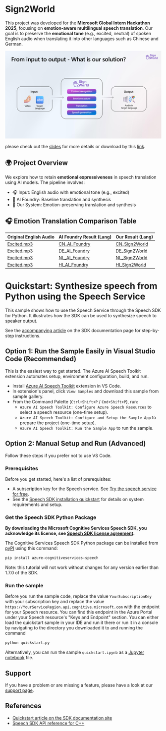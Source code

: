 # Sign2World

This project was developed for the **Microsoft Global Intern Hackathon 2025**, focusing on **emotion-aware multilingual speech translation**. Our goal is to preserve the **emotional tone** (e.g., excited, neutral) of spoken English audio when translating it into other languages such as Chinese and German.

![Workflow](./data/Workflow.png)

please check out the [slides](./data/Sign2World.pdf) for more details or download by this [link](./data/Sign2WorldSlides.pptx).

## 🌍 Project Overview

We explore how to retain **emotional expressiveness** in speech translation using AI models. The pipeline involves:

- 🎧 Input: English audio with emotional tone (e.g., excited)
- 🧠 AI Foundry: Baseline translation and synthesis
- 🌟 Our System: Emotion-preserving translation and synthesis


## 🎧 Emotion Translation Comparison Table

| Original English Audio | AI Foundry Result (Lang) | Our Result (Lang) | 
|------------------------|-----------------------------|-----------------------|
| [Excited.mp3](./data/source/Audio_EN_Excited.mp3) | [CN_AI_Foundry](./data/target/Audio_CN_AI_Foundry.wav) | [CN_Sign2World](./data/target/Audio_CN_Excited.mp3) |
| [Excited.mp3](./data/source/Audio_EN_Excited.mp3) | [DE_AI_Foundry](./data/target/Audio_DE_AI_Foundry.wav) | [DE_Sign2World](./data/target/Audio_DE_Excited.mp3) |
| [Excited.mp3](./data/source/Audio_EN_Excited.mp3) | [NL_AI_Foundry](./data/target/Audio_NL_AI_Foundry.wav) | [NL_Sign2World](./data/target/Audio_NL_Excited.mp3) |
| [Excited.mp3](./data/source/Audio_EN_Excited.mp3) | [HI_AI_Foundry](./data/target/Audio_HI_AI_Foundry.wav) | [HI_Sign2World](./data/target/Audio_HI_Excited.mp3) |

# Quickstart: Synthesize speech from Python using the Speech Service

This sample shows how to use the Speech Service through the Speech SDK for Python. It illustrates how the SDK can be used to synthesize speech to speaker output.

See the [accompanying article](https://docs.microsoft.com/azure/cognitive-services/speech-service/quickstarts/text-to-speech?tabs=dotnet%2Clinux%2Cjre%2Cwindowsinstall&pivots=programming-language-python) on the SDK documentation page for step-by-step instructions.

## Option 1: Run the Sample Easily in Visual Studio Code (Recommended)
This is the easiest way to get started. The Azure AI Speech Toolkit extension automates setup, environment configuration, build, and run.

- Install [Azure AI Speech Toolkit](https://marketplace.visualstudio.com/items?itemName=ms-azureaispeech.azure-ai-speech-toolkit) extension in VS Code.
- In extension's panel, click `View Samples` and download this sample from sample gallery.
- From the Command Palette (`Ctrl+Shift+P` / `Cmd+Shift+P`), run:
  - `Azure AI Speech Toolkit: Configure Azure Speech Resources` to select a speech resource (one-time setup).
  - `Azure AI Speech Toolkit: Configure and Setup the Sample App` to prepare the project (one-time setup).
  - `Azure AI Speech Toolkit: Run the Sample App` to run the sample.

## Option 2: Manual Setup and Run (Advanced)
Follow these steps if you prefer not to use VS Code.

### Prerequisites

Before you get started, here's a list of prerequisites:

* A subscription key for the Speech service. See [Try the speech service for free](https://docs.microsoft.com/azure/cognitive-services/speech-service/get-started).
* See the [Speech SDK installation quickstart](https://learn.microsoft.com/azure/ai-services/speech-service/quickstarts/setup-platform?pivots=programming-language-python) for details on system requirements and setup.

### Get the Speech SDK Python Package

**By downloading the Microsoft Cognitive Services Speech SDK, you acknowledge its license, see [Speech SDK license agreement](https://aka.ms/csspeech/license).**

The Cognitive Services Speech SDK Python package can be installed from [pyPI](https://pypi.org/) using this command:

```sh
pip install azure-cognitiveservices-speech
```

Note: this tutorial will not work without changes for any version earlier than 1.7.0 of the SDK.

### Run the sample

Before you run the sample code, replace the value `YourSubscriptionKey` with your subscription key and
replace the value `https://YourServiceRegion.api.cognitive.microsoft.com` with the endpoint for your Speech resource. You can find this endpoint in the Azure Portal under your Speech resource's "Keys and Endpoint" section.
You can either load the quickstart sample in your IDE and run it there or run it in a console by navigating to the directory you downloaded it to and running the command

```sh
python quickstart.py
```

Alternatively, you can run the sample `quickstart.ipynb` as a [Jupyter notebook](https://jupyter.org) file.

## Support

If you have a problem or are missing a feature, please have a look at our [support page](https://docs.microsoft.com/azure/cognitive-services/speech-service/support).

## References

* [Quickstart article on the SDK documentation site](https://docs.microsoft.com/azure/cognitive-services/speech-service/quickstart-text-to-speech-python)
* [Speech SDK API reference for C++](https://aka.ms/csspeech/pythonref)
